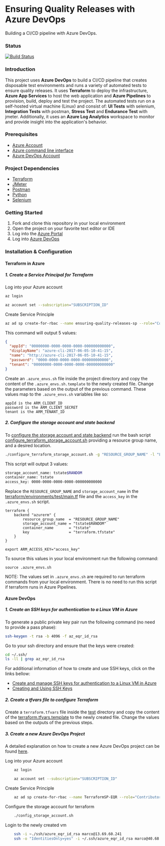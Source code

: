 # Ensuring Quality Releases with Azure DevOps
Building a CI/CD pipeline with Azure DevOps.

### Status
[![Build Status](https://dev.azure.com/marcopaspuel/ensuring-quality-releases/_apis/build/status/marcoBrighterAI.azure-devops-ensuring-quality-releases?branchName=main)](https://dev.azure.com/marcopaspuel/ensuring-quality-releases/_build/latest?definitionId=7&branchName=main)

### Introduction

This project uses **Azure DevOps** to build a CI/CD pipeline that creates disposable test environments and runs a variety of
automated tests to ensure quality releases. It uses **Terraform** to deploy the infrastructure, **Azure App Services** to host
the web application and **Azure Pipelines** to provision, build, deploy and test the project. The automated tests run on a self-hosted
virtual machine (Linux) and consist of: **UI Tests** with selenium, **Integration Tests** with postman, **Stress Test** and **Endurance
Test** with jmeter. Additionally, it uses an **Azure Log Analytics** workspace to monitor and provide insight into the application's
behavior.

### Prerequisites
- [Azure Account](https://portal.azure.com) 
- [Azure command line interface](https://docs.microsoft.com/en-us/cli/azure/install-azure-cli?view=azure-cli-latest)
- [Azure DevOps Account](https://dev.azure.com/) 

### Project Dependencies
- [Terraform](https://www.terraform.io/downloads.html)
- [JMeter](https://jmeter.apache.org/download_jmeter.cgi)
- [Postman](https://www.postman.com/downloads/)
- [Python](https://www.python.org/downloads/)
- [Selenium](https://sites.google.com/a/chromium.org/chromedriver/getting-started)

### Getting Started

1. Fork and clone this repository in your local environment
2. Open the project on your favorite text editor or IDE
3. Log into the [Azure Portal](https://portal.azure.com)
4. Log into [Azure DevOps](https://dev.azure.com/)

### Installation & Configuration
#### Terraform in Azure
##### 1. Create a Service Principal for Terraform
Log into your Azure account
``` bash
az login 
```
``` bash 
az account set --subscription="SUBSCRIPTION_ID"
```
Create Service Principle
``` bash
az ad sp create-for-rbac --name ensuring-quality-releases-sp --role="Contributor" --scopes="/subscriptions/SUBSCRIPTION_ID"
```
This command will output 5 values:
``` json
{
  "appId": "00000000-0000-0000-0000-000000000000",
  "displayName": "azure-cli-2017-06-05-10-41-15",
  "name": "http://azure-cli-2017-06-05-10-41-15",
  "password": "0000-0000-0000-0000-000000000000",
  "tenant": "00000000-0000-0000-0000-000000000000"
}
``` 
Create an `.azure_envs.sh` file inside the project directory and copy the content of the `.azure_envs.sh.template` to the newly created file.
Change the parameters based on the output of the previous command. These values map to the `.azure_envs.sh` variables like so:

    appId is the ARM_CLIENT_ID
    password is the ARM_CLIENT_SECRET
    tenant is the ARM_TENANT_ID

##### 2. Configure the storage account and state backend
To [configure the storage account and state backend](https://docs.microsoft.com/en-us/azure/developer/terraform/store-state-in-azure-storage)
run the bash script [configure_terraform_storage_account.sh](configure_terraform_storage_account.sh) providing
a resource group name, and a desired location. 
``` bash 
./configure_terraform_storage_account.sh -g "RESOURCE_GROUP_NAME" -l "LOCATION"
```
This script will output 3 values:
``` bash 
storage_account_name: tstate$RANDOM
container_name: tstate
access_key: 0000-0000-0000-0000-000000000000
```
Replace the `RESOURCE_GROUP_NAME` and `storage_account_name` in the [terraform/environments/test/main.tf](terraform/environments/test/main.tf)
file and the `access_key` in the `.azure_envs.sh` script.
```
terraform {
    backend "azurerm" {
        resource_group_name  = "RESOURCE_GROUP_NAME"
        storage_account_name = "tstate$RANDOM"
        container_name       = "tstate"
        key                  = "terraform.tfstate"
    }
}
```
```
export ARM_ACCESS_KEY="access_key"
```
To source this values in your local environment run the following command:
```
source .azure_envs.sh
```
NOTE: The values set in `.azure_envs.sh` are required to run terraform commands from your local environment.
There is no need to run this script if terraform runs in Azure Pipelines.

#### Azure DevOps
##### 1. Create an SSH keys for authentication to a Linux VM in Azure
To generate a public private key pair run the following command (no need to provide a pass phase):
``` bash
ssh-keygen -t rsa -b 4096 -f az_eqr_id_rsa
```
Go to your ssh directory and ensure that the keys were created:
``` bash
cd ~/.ssh/
ls -ll | grep az_eqr_id_rsa
```
For additional information of how to create and use SSH keys, click on the links bellow:
- [Create and manage SSH keys for authentication to a Linux VM in Azure](https://docs.microsoft.com/en-us/azure/virtual-machines/linux/create-ssh-keys-detailed)
- [Creating and Using SSH Keys](https://serversforhackers.com/c/creating-and-using-ssh-keys)

##### 2. Create a tfvars file to configure Terraform
Create a `terraform.tfvars` file inside the [test](terraform/environments/test) directory and copy the content of the [terraform.tfvars.template](terraform/environments/test/terraform.tfvars.template)
to the newly created file. Change the values based on the outputs of the previous steps.

##### 3. Create a new Azure DevOps Project
A detailed explanation on how to create a new Azure DevOps project can be found [here](https://www.youtube.com/watch?v=aIvl4NxCWwU&t=300s).



Log into your Azure account
``` bash
    az login 
```

``` bash 
    az account set --subscription="SUBSCRIPTION_ID"
```
Create Service Principle
``` bash
    az ad sp create-for-rbac --name TerraformSP-EQR --role="Contributor" --scopes="/subscriptions/SUBSCRIPTION_ID"
```

Configure the storage account for terraform 
``` bash
    ./config_storage_account.sh
```

Login to the newly created vm
``` bash
    ssh -i ~./ssh/azure_eqr_id_rsa marco@13.69.60.241
    ssh -o "IdentitiesOnly=yes" -i ~/.ssh/azure_eqr_id_rsa marco@40.68.13.148
```
